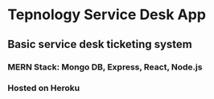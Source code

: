 # Tepnology Service Desk App

## Basic service desk ticketing system

### MERN Stack: Mongo DB, Express, React, Node.js

### Hosted on Heroku
